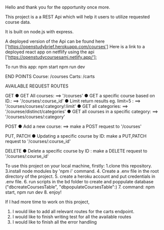 Hello and thank you for the opportunity once more.

This project is a a REST Api which will help it users to utilize requested course data.

It is built on node.js with express.

A deployed version of the Api can be found here ['https://openstudybrief.herokuapp.com/courses']
Here is a link to a deployed react app on netflify using the api ['https://openstudycoursesamj.netlify.app/'];

To run this app:
npm start
npm run dev

END POINTS
Course: /courses
Carts: /carts


AVAILABLE REQUEST ROUTES

GET
● GET All courses: ==> '/courses'
● GET a specific course based on ID.: ==>  '/courses/:course_id'
● Limit return results eg. limit=5 : ==> '/courses/courses/:category/:limit'
● GET all categories: ==> '/courese/distinct/categories'
● GET all courses in a specific category: ==> '/courses/courses/:category'

POST
● Add a new course: ==> make a POST request to '/courses'

PUT, PATCH
● Updating a specific course by ID: make a PUT,PATCH request to '/courses/:course_id'

DELETE
● Delete a specific course by ID : make a DELETE request to '/courses/:course_id'


To use this project on your local machine, firstly: 
1.clone this repository.
3.install node modules by 'npm i' command.
4. Create a .env file in the root directory of the project.
5. create a heroku account and put credentials in .env file.
6. run scripts in the bd folder to create and poppulate database ("dbcreateCoursesTable", "dbpopulateCoursesTable":)
7. command:  npm start, npm run dev
8. enjoy!



If I had more time to work on this project, 
1. I would like to add all relevant routes for the carts endpoint.
2. I would like to finish writing test for all the available routes
3. I would like to finish all the error handling